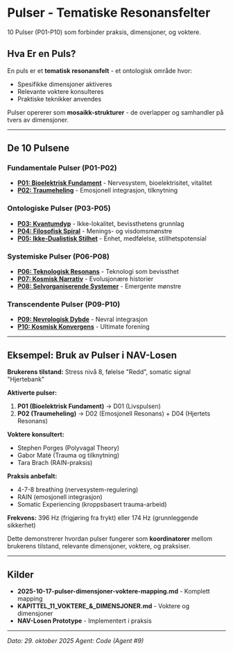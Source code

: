 # Pulser - Tematiske Resonansfelter

10 Pulser (P01-P10) som forbinder praksis, dimensjoner, og voktere.

## Hva Er en Puls?

En puls er et **tematisk resonansfelt** - et ontologisk område hvor:
- Spesifikke dimensjoner aktiveres
- Relevante voktere konsulteres
- Praktiske teknikker anvendes

Pulser opererer som **mosaikk-strukturer** - de overlapper og samhandler på tvers av dimensjoner.

---

## De 10 Pulsene

### Fundamentale Pulser (P01-P02)
- **[P01: Bioelektrisk Fundament](P01_Bioelektrisk_Fundament.md)** - Nervesystem, bioelektrisitet, vitalitet
- **[P02: Traumeheling](P02_Traumeheling.md)** - Emosjonell integrasjon, tilknytning

### Ontologiske Pulser (P03-P05)
- **[P03: Kvantumdyp](P03_Kvantumdyp.md)** - Ikke-lokalitet, bevissthetens grunnlag
- **[P04: Filosofisk Spiral](P04_Filosofisk_Spiral.md)** - Menings- og visdomsmønstre
- **[P05: Ikke-Dualistisk Stilhet](P05_Ikke-Dualistisk_Stilhet.md)** - Enhet, medfølelse, stillhetspotensial

### Systemiske Pulser (P06-P08)
- **[P06: Teknologisk Resonans](P06_Teknologisk_Resonans.md)** - Teknologi som bevissthet
- **[P07: Kosmisk Narrativ](P07_Kosmisk_Narrativ.md)** - Evolusjonære historier
- **[P08: Selvorganiserende Systemer](P08_Selvorganiserende_Systemer.md)** - Emergente mønstre

### Transcendente Pulser (P09-P10)
- **[P09: Nevrologisk Dybde](P09_Nevrologisk_Dybde.md)** - Nevral integrasjon
- **[P10: Kosmisk Konvergens](P10_Kosmisk_Konvergens.md)** - Ultimate forening

---

## Eksempel: Bruk av Pulser i NAV-Losen

**Brukerens tilstand:** Stress nivå 8, følelse "Redd", somatic signal "Hjertebank"

**Aktiverte pulser:**
1. **P01 (Bioelektrisk Fundament)** → D01 (Livspulsen)
2. **P02 (Traumeheling)** → D02 (Emosjonell Resonans) + D04 (Hjertets Resonans)

**Voktere konsultert:**
- Stephen Porges (Polyvagal Theory)
- Gabor Maté (Trauma og tilknytning)
- Tara Brach (RAIN-praksis)

**Praksis anbefalt:**
- 4-7-8 breathing (nervesystem-regulering)
- RAIN (emosjonell integrasjon)
- Somatic Experiencing (kroppsbasert trauma-arbeid)

**Frekvens:** 396 Hz (frigjøring fra frykt) eller 174 Hz (grunnleggende sikkerhet)

Dette demonstrerer hvordan pulser fungerer som **koordinatorer** mellom brukerens tilstand, relevante dimensjoner, voktere, og praksiser.

---

## Kilder

- **2025-10-17-pulser-dimensjoner-voktere-mapping.md** - Komplett mapping
- **KAPITTEL_11_VOKTERE_&_DIMENSJONER.md** - Voktere og dimensjoner
- **NAV-Losen Prototype** - Implementert i praksis

---

*Dato: 29. oktober 2025*
*Agent: Code (Agent #9)*
